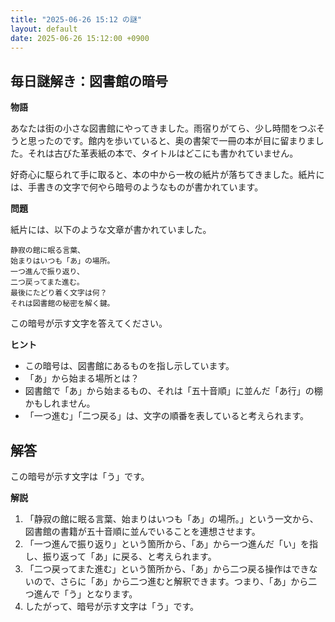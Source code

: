 ```yaml
---
title: "2025-06-26 15:12 の謎"
layout: default
date: 2025-06-26 15:12:00 +0900
---
```

## 毎日謎解き：図書館の暗号

**物語**

あなたは街の小さな図書館にやってきました。雨宿りがてら、少し時間をつぶそうと思ったのです。館内を歩いていると、奥の書架で一冊の本が目に留まりました。それは古びた革表紙の本で、タイトルはどこにも書かれていません。

好奇心に駆られて手に取ると、本の中から一枚の紙片が落ちてきました。紙片には、手書きの文字で何やら暗号のようなものが書かれています。

**問題**

紙片には、以下のような文章が書かれていました。

```
静寂の館に眠る言葉、
始まりはいつも「あ」の場所。
一つ進んで振り返り、
二つ戻ってまた進む。
最後にたどり着く文字は何？
それは図書館の秘密を解く鍵。
```

この暗号が示す文字を答えてください。

**ヒント**

*   この暗号は、図書館にあるものを指し示しています。
*   「あ」から始まる場所とは？
*   図書館で「あ」から始まるもの、それは「五十音順」に並んだ「あ行」の棚かもしれません。
*   「一つ進む」「二つ戻る」は、文字の順番を表していると考えられます。

## 解答

この暗号が示す文字は「う」です。

**解説**

1.  「静寂の館に眠る言葉、始まりはいつも「あ」の場所。」という一文から、図書館の書籍が五十音順に並んでいることを連想させます。
2.  「一つ進んで振り返り」という箇所から、「あ」から一つ進んだ「い」を指し、振り返って「あ」に戻る、と考えられます。
3.  「二つ戻ってまた進む」という箇所から、「あ」から二つ戻る操作はできないので、さらに「あ」から二つ進むと解釈できます。つまり、「あ」から二つ進んで「う」となります。
4.  したがって、暗号が示す文字は「う」です。
